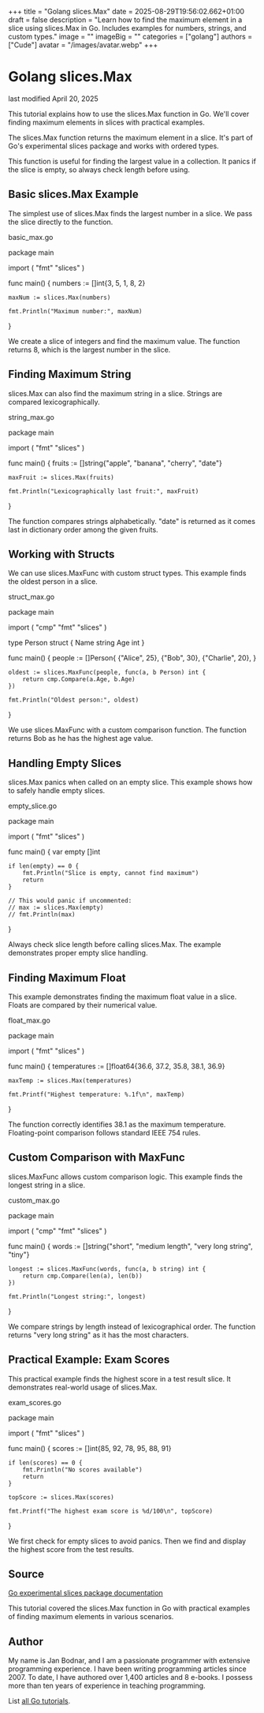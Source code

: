 +++
title = "Golang slices.Max"
date = 2025-08-29T19:56:02.662+01:00
draft = false
description = "Learn how to find the maximum element in a slice using slices.Max in Go. Includes examples for numbers, strings, and custom types."
image = ""
imageBig = ""
categories = ["golang"]
authors = ["Cude"]
avatar = "/images/avatar.webp"
+++

# Golang slices.Max

last modified April 20, 2025

This tutorial explains how to use the slices.Max function in Go.
We'll cover finding maximum elements in slices with practical examples.

The slices.Max function returns the maximum element in a slice.
It's part of Go's experimental slices package and works with ordered types.

This function is useful for finding the largest value in a collection.
It panics if the slice is empty, so always check length before using.

## Basic slices.Max Example

The simplest use of slices.Max finds the largest number in a slice.
We pass the slice directly to the function.

basic_max.go
  

package main

import (
    "fmt"
    "slices"
)

func main() {
    numbers := []int{3, 5, 1, 8, 2}
    
    maxNum := slices.Max(numbers)
    
    fmt.Println("Maximum number:", maxNum)
}

We create a slice of integers and find the maximum value. The function returns 8,
which is the largest number in the slice.

## Finding Maximum String

slices.Max can also find the maximum string in a slice.
Strings are compared lexicographically.

string_max.go
  

package main

import (
    "fmt"
    "slices"
)

func main() {
    fruits := []string{"apple", "banana", "cherry", "date"}
    
    maxFruit := slices.Max(fruits)
    
    fmt.Println("Lexicographically last fruit:", maxFruit)
}

The function compares strings alphabetically. "date" is returned as it comes last
in dictionary order among the given fruits.

## Working with Structs

We can use slices.MaxFunc with custom struct types.
This example finds the oldest person in a slice.

struct_max.go
  

package main

import (
    "cmp"
    "fmt"
    "slices"
)

type Person struct {
    Name string
    Age  int
}

func main() {
    people := []Person{
        {"Alice", 25},
        {"Bob", 30},
        {"Charlie", 20},
    }
    
    oldest := slices.MaxFunc(people, func(a, b Person) int {
        return cmp.Compare(a.Age, b.Age)
    })
    
    fmt.Println("Oldest person:", oldest)
}

We use slices.MaxFunc with a custom comparison function.
The function returns Bob as he has the highest age value.

## Handling Empty Slices

slices.Max panics when called on an empty slice.
This example shows how to safely handle empty slices.

empty_slice.go
  

package main

import (
    "fmt"
    "slices"
)

func main() {
    var empty []int
    
    if len(empty) == 0 {
        fmt.Println("Slice is empty, cannot find maximum")
        return
    }
    
    // This would panic if uncommented:
    // max := slices.Max(empty)
    // fmt.Println(max)
}

Always check slice length before calling slices.Max.
The example demonstrates proper empty slice handling.

## Finding Maximum Float

This example demonstrates finding the maximum float value in a slice.
Floats are compared by their numerical value.

float_max.go
  

package main

import (
    "fmt"
    "slices"
)

func main() {
    temperatures := []float64{36.6, 37.2, 35.8, 38.1, 36.9}
    
    maxTemp := slices.Max(temperatures)
    
    fmt.Printf("Highest temperature: %.1f\n", maxTemp)
}

The function correctly identifies 38.1 as the maximum temperature.
Floating-point comparison follows standard IEEE 754 rules.

## Custom Comparison with MaxFunc

slices.MaxFunc allows custom comparison logic.
This example finds the longest string in a slice.

custom_max.go
  

package main

import (
    "cmp"
    "fmt"
    "slices"
)

func main() {
    words := []string{"short", "medium length", "very long string", "tiny"}
    
    longest := slices.MaxFunc(words, func(a, b string) int {
        return cmp.Compare(len(a), len(b))
    })
    
    fmt.Println("Longest string:", longest)
}

We compare strings by length instead of lexicographical order.
The function returns "very long string" as it has the most characters.

## Practical Example: Exam Scores

This practical example finds the highest score in a test result slice.
It demonstrates real-world usage of slices.Max.

exam_scores.go
  

package main

import (
    "fmt"
    "slices"
)

func main() {
    scores := []int{85, 92, 78, 95, 88, 91}
    
    if len(scores) == 0 {
        fmt.Println("No scores available")
        return
    }
    
    topScore := slices.Max(scores)
    
    fmt.Printf("The highest exam score is %d/100\n", topScore)
}

We first check for empty slices to avoid panics.
Then we find and display the highest score from the test results.

## Source

[Go experimental slices package documentation](https://pkg.go.dev/golang.org/x/exp/slices)

This tutorial covered the slices.Max function in Go with practical
examples of finding maximum elements in various scenarios.

## Author

My name is Jan Bodnar, and I am a passionate programmer with extensive
programming experience. I have been writing programming articles since 2007.
To date, I have authored over 1,400 articles and 8 e-books. I possess more
than ten years of experience in teaching programming.

List [all Go tutorials](/golang/).